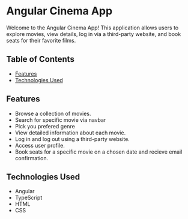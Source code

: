 # Angular Cinema App

Welcome to the Angular Cinema App! This application allows users to explore movies, view details, log in via a third-party website, and book seats for their favorite films.

## Table of Contents

- [Features](#features)
- [Technologies Used](#technologies-used)


## Features

- Browse a collection of movies.
- Search for specific movie via navbar
- Pick you prefered genre 
- View detailed information about each movie.
- Log in and log out using a third-party website.
- Access user profile.
- Book seats for a specific movie on a chosen date and recieve email confirmation.

## Technologies Used

- Angular
- TypeScript
- HTML
- CSS


